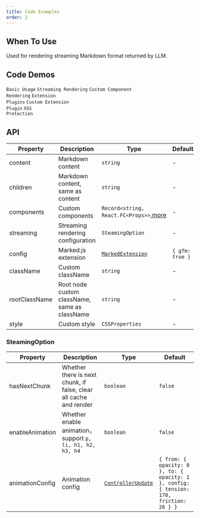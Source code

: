 ```yaml
---
title: Code Examples
order: 2
---
```


## When To Use

Used for rendering streaming Markdown format returned by LLM.

## Code Demos

<!-- prettier-ignore -->
<code src="./demo/codeDemo/basic.tsx">Basic Usage</code>
<code src="./demo/codeDemo/streaming.tsx">Streaming Rendering</code>
<code src="./demo/codeDemo/components.tsx">Custom Component Rendering</code>
<code src="./demo/codeDemo/supersets.tsx">Extension Plugins</code>
<code src="./demo/codeDemo/plugin.tsx">Custom Extension Plugin</code>
<code src="./demo/codeDemo/xss.tsx">XSS Protection</code>

## API

<!-- prettier-ignore -->
| Property | Description | Type | Default |
| --- | --- | --- | --- |
| content | Markdown content | `string` | - |
| children | Markdown content, same as content | `string` | - |
| components | Custom components | `Record<string, React.FC<Props>>`,[more](/markdowns/components)  | - |
| streaming | Streaming rendering configuration | `SteamingOption` | - |
| config | Marked.js extension | [`MarkedExtension`](https://marked.js.org/using_advanced#options) | `{ gfm: true }` |
| className | Custom className | `string` | - |
| rootClassName | Root node custom className, same as className | `string` | - |
| style | Custom style | `CSSProperties` | - |

### SteamingOption

| Property | Description | Type | Default |
| --- | --- | --- | --- |
| hasNextChunk | Whether there is next chunk, if false, clear all cache and render | `boolean` | `false` |
| enableAnimation | Whether enable animation，support `p, li, h1, h2, h3, h4` | `boolean` | `false` |
| animationConfig | Animation config | [`ControllerUpdate`](https://react-spring.dev/docs/typescript#controllerupdate) | `{ from: { opacity: 0 }, to: { opacity: 1 }, config: { tension: 170, friction: 26 } }` |
